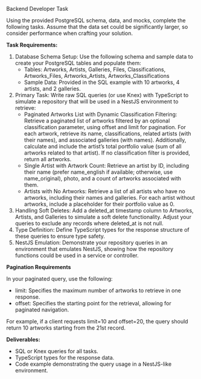 Backend Developer Task

Using the provided PostgreSQL schema, data, and mocks, complete the following tasks. Assume that the data set could be significantly larger, so consider performance when crafting your solution.

**Task Requirements:**

1. Database Schema Setup: Use the following schema and sample data to create your PostgreSQL tables and populate them:
   - Tables: Artworks, Artists, Galleries, Files, Classifications, Artworks_Files, Artworks_Artists, Artworks_Classifications
   - Sample Data: Provided in the SQL example with 10 artworks, 4 artists, and 2 galleries.
2. Primary Task: Write raw SQL queries (or use Knex) with TypeScript to simulate a repository that will be used in a NestJS environment to retrieve:
   - Paginated Artworks List with Dynamic Classification Filtering: Retrieve a paginated list of artworks filtered by an optional classification parameter, using offset and limit for pagination. For each artwork, retrieve its name, classifications, related artists (with their names), and associated galleries (with names). Additionally, calculate and include the artist’s total portfolio value (sum of all artworks related to that artist). If no classification filter is provided, return all artworks.
   - Single Artist with Artwork Count: Retrieve an artist by ID, including their name (prefer name_english if available; otherwise, use name_original), photo, and a count of artworks associated with them.
   - Artists with No Artworks: Retrieve a list of all artists who have no artworks, including their names and galleries. For each artist without artworks, include a placeholder for their portfolio value as 0.
3. Handling Soft Deletes: Add a deleted_at timestamp column to Artworks, Artists, and Galleries to simulate a soft delete functionality. Adjust your queries to exclude any records where deleted_at is not null.
4. Type Definition: Define TypeScript types for the response structure of these queries to ensure type safety.
5. NestJS Emulation: Demonstrate your repository queries in an environment that emulates NestJS, showing how the repository functions could be used in a service or controller.

**Pagination Requirements**

In your paginated query, use the following:

- limit: Specifies the maximum number of artworks to retrieve in one response.
- offset: Specifies the starting point for the retrieval, allowing for paginated navigation.

For example, if a client requests limit=10 and offset=20, the query should return 10 artworks starting from the 21st record.

**Deliverables:**

- SQL or Knex queries for all tasks.
- TypeScript types for the response data.
- Code example demonstrating the query usage in a NestJS-like environment.
